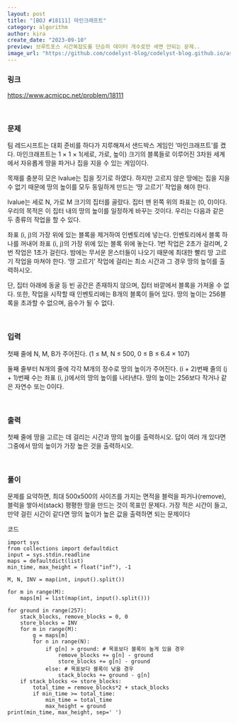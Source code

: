 ```yaml
---
layout: post
title: "[BOJ #18111] 마인크래프트"
category: algorithm
author: kira
create_date: "2023-09-10"
preview: 브루트포스 시간복잡도를 단순히 데이터 개수로만 세면 안되는 문제..
image_url: "https://github.com/codelyst-blog/codelyst-blog.github.io/assets/54790133/f30e8b1a-f5d2-428f-b60f-c6f9adf7c893"
---
```


### 링크

<a href= "https://www.acmicpc.net/problem/18111">https://www.acmicpc.net/problem/18111</a>

<br>

### 문제
팀 레드시프트는 대회 준비를 하다가 지루해져서 샌드박스 게임인 ‘마인크래프트’를 켰다. 마인크래프트는 1 × 1 × 1(세로, 가로, 높이) 크기의 블록들로 이루어진 3차원 세계에서 자유롭게 땅을 파거나 집을 지을 수 있는 게임이다.

목재를 충분히 모은 lvalue는 집을 짓기로 하였다. 하지만 고르지 않은 땅에는 집을 지을 수 없기 때문에 땅의 높이를 모두 동일하게 만드는 ‘땅 고르기’ 작업을 해야 한다.

lvalue는 세로 N, 가로 M 크기의 집터를 골랐다. 집터 맨 왼쪽 위의 좌표는 (0, 0)이다. 우리의 목적은 이 집터 내의 땅의 높이를 일정하게 바꾸는 것이다. 우리는 다음과 같은 두 종류의 작업을 할 수 있다.

좌표 (i, j)의 가장 위에 있는 블록을 제거하여 인벤토리에 넣는다.
인벤토리에서 블록 하나를 꺼내어 좌표 (i, j)의 가장 위에 있는 블록 위에 놓는다.
1번 작업은 2초가 걸리며, 2번 작업은 1초가 걸린다. 밤에는 무서운 몬스터들이 나오기 때문에 최대한 빨리 땅 고르기 작업을 마쳐야 한다. ‘땅 고르기’ 작업에 걸리는 최소 시간과 그 경우 땅의 높이를 출력하시오.

단, 집터 아래에 동굴 등 빈 공간은 존재하지 않으며, 집터 바깥에서 블록을 가져올 수 없다. 또한, 작업을 시작할 때 인벤토리에는 B개의 블록이 들어 있다. 땅의 높이는 256블록을 초과할 수 없으며, 음수가 될 수 없다.

<br>

### 입력

첫째 줄에 N, M, B가 주어진다. (1 ≤ M, N ≤ 500, 0 ≤ B ≤ 6.4 × 107)

둘째 줄부터 N개의 줄에 각각 M개의 정수로 땅의 높이가 주어진다. (i + 2)번째 줄의 (j + 1)번째 수는 좌표 (i, j)에서의 땅의 높이를 나타낸다. 땅의 높이는 256보다 작거나 같은 자연수 또는 0이다.


<br>

### 출력

첫째 줄에 땅을 고르는 데 걸리는 시간과 땅의 높이를 출력하시오. 답이 여러 개 있다면 그중에서 땅의 높이가 가장 높은 것을 출력하시오.

<br>

### 풀이

문제를 요약하면, 최대 500x500의 사이즈를 가지는 면적을 블럭을 파거나(remove), 블럭을 쌓아서(stack) 평평한 땅을 만드는 것이 목표인 문제다.
가장 적은 시간이 들고, 만약 걸린 시간이 같다면 땅의 높이가 높은 값을 출력하면 되는 문제이다




코드


```
import sys
from collections import defaultdict
input = sys.stdin.readline
maps = defaultdict(list)
min_time, max_height = float("inf"), -1

M, N, INV = map(int, input().split())

for m in range(M):
    maps[m] = list(map(int, input().split()))

for ground in range(257):
    stack_blocks, remove_blocks = 0, 0
    store_blocks = INV
    for m in range(M):
        g = maps[m]
        for n in range(N):
            if g[n] > ground: # 목표보다 블록이 높게 있을 경우
                remove_blocks += g[n] - ground
                store_blocks += g[n] - ground
            else: # 목표보다 블록이 낮을 경우
                stack_blocks += ground - g[n]
    if stack_blocks <= store_blocks:
        total_time = remove_blocks*2 + stack_blocks
        if min_time >= total_time:
            min_time = total_time
            max_height = ground
print(min_time, max_height, sep=' ')
                

```

